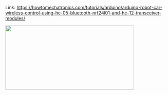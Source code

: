 Link: https://howtomechatronics.com/tutorials/arduino/arduino-robot-car-wireless-control-using-hc-05-bluetooth-nrf24l01-and-hc-12-transceiver-modules/

<img src="https://howtomechatronics.com/wp-content/uploads/2017/10/NRF24L01-Wireless-Arduino-Robot-Car-Control-Circuit-Schematic.jpg" width="400" height="200"/>

